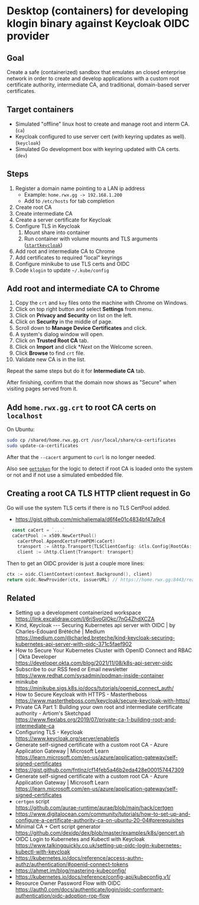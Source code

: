 # Desktop (containers) for developing klogin binary against Keycloak OIDC provider

## Goal

Create a safe (containerized) sandbox that emulates an closed enterprise network in order to create and develop applications with a custom root certificate authority, intermediate CA, and traditional, domain-based server certificates.

## Target containers

* Simulated "offline" linux host to create and manage root and interm CA. (`ca`)
* Keycloak configured to use server cert (with keyring updates as well). (`keycloak`)
* Simulated Go development box with keyring updated with CA certs. (`dev`)

## Steps

1. Register a domain name pointing to a LAN ip address
    * Example: `home.rwx.gg -> 192.168.1.200`
    * Add to `/etc/hosts` for tab completion
1. Create root CA
1. Create intermediate CA
1. Create a server certificate for Keycloak
1. Configure TLS in Keycloak
    1. Mount share into container
    1. Run container with volume mounts and TLS arguments ([`startkeycloak`](startkeycloak))
1. Add root and intermediate CA to Chrome 
1. Add certificates to required "local" keyrings
1. Configure minikube to use TLS certs and OIDC
1. Code `klogin` to update `~/.kube/config`

## Add root and intermediate CA to Chrome

1. Copy the `crt` and `key` files onto the machine with Chrome on Windows.
1. Click on top right button and select **Settings** from menu.
1. Click on **Privacy and Security** on list on the left.
1. Click on **Security** in the middle of page.
1. Scroll down to **Manage Device Certificates** and click.
1. A system's dialog window will open.
1. Click on **Trusted Root CA** tab.
1. Click on **Import** and click **Next* on the Welcome screen.
1. Click **Browse** to find `crt` file.
1. Validate new CA is in the list.

Repeat the same steps but do it for **Intermediate CA** tab.

After finishing, confirm that the domain now shows as "Secure" when visiting pages served from it.

## Add `home.rwx.gg.crt` to root CA certs on `localhost`

On Ubuntu:

```sh
sudo cp /shared/home.rwx.gg.crt /usr/local/share/ca-certificates
sudo update-ca-certificates
```

After that the `--cacert` argument to `curl` is no longer needed.

Also see [`gettoken`](gettoken) for the logic to detect if root CA is loaded onto the system or not and if not use a simulated embedded file.

## Creating a root CA TLS HTTP client request in Go

Go will use the system TLS certs if there is no TLS CertPool added.

* <https://gist.github.com/michaljemala/d6f4e01c4834bf47a9c4>

```go
  const caCert = `...`
  caCertPool := x509.NewCertPool()
	caCertPool.AppendCertsFromPEM(caCert)
	transport := &http.Transport{TLSClientConfig: &tls.Config{RootCAs: caCertPool}}
	client := &http.Client{Transport: transport}
```

Then to get an OIDC provider is just a couple more lines:

```go
ctx := oidc.ClientContext(context.Background(), client)
return oidc.NewProvider(ctx, issuerURL) // https://home.rwx.gg:8443/realms/k8s
```

## Related

* Setting up a development containerized workspace  
  <https://link.excalidraw.com/l/6rjSvoGlOkc/7nG4ZhdXCZA>
* Kind, Keycloak --- Securing Kubernetes api server with OIDC \| by Charles-Edouard Brétéché \| Medium  
  <https://medium.com/@charled.breteche/kind-keycloak-securing-kubernetes-api-server-with-oidc-371c5faef902>
* How to Secure Your Kubernetes Cluster with OpenID Connect and RBAC \| Okta Developer  
  <https://developer.okta.com/blog/2021/11/08/k8s-api-server-oidc>
* Subscribe to our RSS feed or Email newsletter  
  <https://www.redhat.com/sysadmin/podman-inside-container>
* minikube  
  <https://minikube.sigs.k8s.io/docs/tutorials/openid_connect_auth/>
* How to Secure Keycloak with HTTPS - Mastertheboss  
  <https://www.mastertheboss.com/keycloak/secure-keycloak-with-https/>
* Private CA Part 1: Building your own root and intermediate certificate authority - Artiom\'s Sketchpad  
  <https://www.flexlabs.org/2019/07/private-ca-1-building-root-and-intermediate-ca>
* Configuring TLS - Keycloak  
  <https://www.keycloak.org/server/enabletls>
* Generate self-signed certificate with a custom root CA - Azure Application Gateway \| Microsoft Learn  
  <https://learn.microsoft.com/en-us/azure/application-gateway/self-signed-certificates>
* <https://gist.github.com/fntlnz/cf14feb5a46b2eda428e000157447309>
* Generate self-signed certificate with a custom root CA - Azure Application Gateway \| Microsoft Learn  
  <https://learn.microsoft.com/en-us/azure/application-gateway/self-signed-certificates>
* `certgen` script  
  <https://github.com/aurae-runtime/aurae/blob/main/hack/certgen>
* <https://www.digitalocean.com/community/tutorials/how-to-set-up-and-configure-a-certificate-authority-ca-on-ubuntu-20-04#prerequisites>
* Minimal CA + Cert script generator  
  <https://github.com/dexidp/dex/blob/master/examples/k8s/gencert.sh>
* OIDC Login to Kubernetes and Kubectl with Keycloak  
  <https://www.talkingquickly.co.uk/setting-up-oidc-login-kubernetes-kubectl-with-keycloak>
* <https://kubernetes.io/docs/reference/access-authn-authz/authentication/#openid-connect-tokens>
* <https://ahmet.im/blog/mastering-kubeconfig/>
* <https://kubernetes.io/docs/reference/config-api/kubeconfig.v1/>
* Resource Owner Password Flow with OIDC  
  <https://auth0.com/docs/authenticate/login/oidc-conformant-authentication/oidc-adoption-rop-flow>
